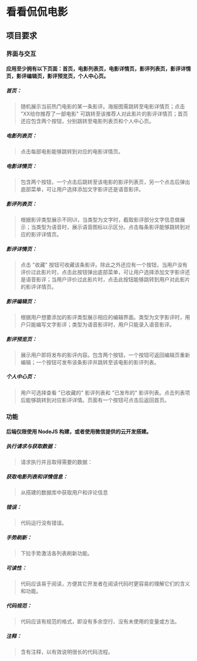# 看看侃侃电影
## 项目要求

### 界面与交互


#### 应用至少拥有以下页面：首页，电影列表页，电影详情页，影评列表页，影评详情页，影评编辑页，影评预览页，个人中心页。

##### 首页：
>随机展示当前热门电影的某一条影评。海报图需跳转至电影详情页；点击 "XX给你推荐了一部电影" 可跳转至该推荐人对此影片的影评详情页；首页还应包含两个按钮，分别跳转至电影列表页和个人中心页。

##### 电影列表页：
>点击每部电影能够跳转到对应的电影详情页。

##### 电影详情页：
>包含两个按钮，一个点击后跳转至该电影的影评列表页，另一个点击后弹出底部菜单，可让用户选择添加文字影评还是语音影评。

##### 影评列表页：
>根据影评类型展示不同UI，当类型为文字时，截取影评部分文字信息做展示；当类型为语音时，展示语音图标以示区分。点击每条影评能够跳转到对应的影评详情页。

##### 影评详情页：
>点击 "收藏" 按钮可收藏该条影评。除此之外还应有一个按钮，当用户没有评价过此影片时，点击此按钮弹出底部菜单，可让用户选择添加文字影评还是语音影评；当用户评价过此影片时，点击此按钮能够跳转到用户对此影片的影评详情页。

##### 影评编辑页：
>根据用户想要添加的影评类型展示相应的编辑界面。类型为文字影评时，用户只能编写文字影评；类型为语音影评时，用户只能录入语音影评。

##### 影评预览页：
>展示用户即将发布的影评内容。包含两个按钮，一个按钮可返回编辑页重新编辑；一个按钮可发布该条影评并跳转至该电影的影评列表。

##### 个人中心页：
>用户可选择查看 "已收藏的" 影评列表和 "已发布的" 影评列表。点击列表项后能够跳转到对应影评详情。页面有一个按钮可点击后返回首页。

### 功能

#### 后端仅限使用 NodeJS 构建，或者使用微信提供的云开发搭建。

##### 执行请求与获取数据：
>请求执行并且取得需要的数据：

##### 获取电影列表和详情信息：
>从搭建的数据库中获取用户和评论信息

##### 错误：
>代码运行没有错误。

##### 手势刷新：
>下拉手势激活各列表刷新功能。

##### 可读性：
>代码应该易于阅读，方便其它开发者在阅读代码时更容易的理解它们的含义和功能。

##### 代码规范：
>代码应该有规范的格式，即没有多余空行、没有未使用的变量或方法。

##### 注释：
>含有注释，以有效说明很长的代码流程。



